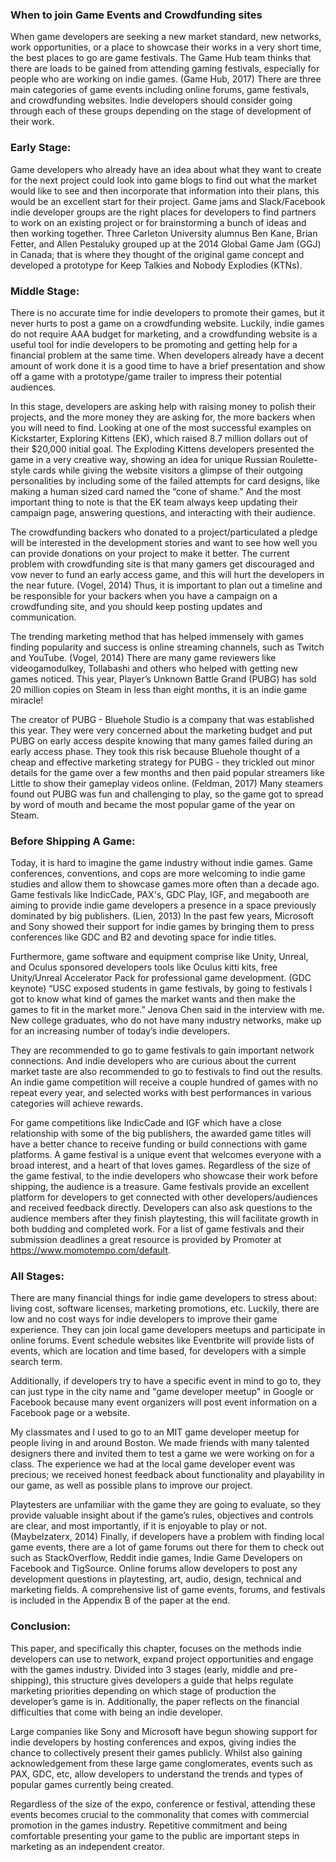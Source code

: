 ### When to join Game Events and Crowdfunding sites

When game developers are seeking a new market standard, new networks, work opportunities, or a place to showcase their works in a very short time, the best places to go are game festivals. The Game Hub team thinks that there are loads to be gained from attending gaming festivals, especially for people who are working on indie games. (Game Hub, 2017) There are three main categories of game events including online forums, game festivals, and crowdfunding websites. Indie developers should consider going through each of these groups depending on the stage of development of their work.

### Early Stage:

Game developers who already have an idea about what they want to create for the next project could look into game blogs to find out what the market would like to see and then incorporate that information into their plans, this would be an excellent start for their project.
Game jams and Slack/Facebook indie developer groups are the right places for developers to find partners to work on an existing project or for brainstorming a bunch of ideas and then working together. Three Carleton University alumnus Ben Kane, Brian Fetter, and Allen Pestaluky grouped up at the 2014 Global Game Jam (GGJ) in Canada; that is where they thought of the original game concept and developed a prototype for Keep Talkies and Nobody Explodies (KTNs).

### Middle Stage:

There is no accurate time for indie developers to promote their games, but it never hurts to post a game on a crowdfunding website. Luckily, indie games do not require AAA budget for marketing, and a crowdfunding website is a useful tool for indie developers to be promoting and getting help for a financial problem at the same time. When developers already have a decent amount of work done it is a good time to have a brief presentation and show off a game with a prototype/game trailer to impress their potential audiences. 

In this stage, developers are asking help with raising money to polish their projects, and the more money they are asking for, the more backers when you will need to find. Looking at one of the most successful examples on Kickstarter, Exploring Kittens (EK), which raised 8.7 million dollars out of their $20,000 initial goal. The Exploding Kittens developers presented the game in a very creative way, showing an idea for unique Russian Roulette-style cards while giving the website visitors a glimpse of their outgoing personalities by including some of the failed attempts for card designs, like making a human sized card named the “cone of shame.” And the most important thing to note is that the EK team always keep updating their campaign page, answering questions, and interacting with their audience. 

The crowdfunding backers who donated to a project/particulated a pledge will be interested in the development stories and want to see how well you can provide donations on your project to make it better. The current problem with crowdfunding site is that many gamers get discouraged and vow never to fund an early access game, and this will hurt the developers in the near future. (Vogel, 2014) Thus, it is important to plan out a timeline and be responsible for your backers when you have a campaign on a crowdfunding site, and you should keep posting updates and communication.

The trending marketing method that has helped immensely with games finding popularity and success is online streaming channels, such as Twitch and YouTube. (Vogel, 2014) There are many game reviewers like videogamodulkey, Tollabashi and others who helped with getting new games noticed. This year, Player’s Unknown Battle Grand (PUBG) has sold 20 million copies on Steam in less than eight months, it is an indie game miracle! 

The creator of PUBG - Bluehole Studio is a company that was established this year. They were very concerned about the marketing budget and put PUBG on early access despite knowing that many games failed during an early access phase. They took this risk because Bluehole thought of a cheap and effective marketing strategy for PUBG - they trickled out minor details for the game over a few months and then paid popular streamers like Little to show their gameplay videos online. (Feldman, 2017) Many steamers found out PUBG was fun and challenging to play, so the game got to spread by word of mouth and became the most popular game of the year on Steam.

### Before Shipping A Game:

Today, it is hard to imagine the game industry without indie games. Game conferences, conventions, and cops are more welcoming to indie game studies and allow them to showcase games more often than a decade ago. Game festivals like IndicCade, PAX's, GDC Play, IGF, and megabooth are aiming to provide indie game developers a presence in a space previously dominated by big publishers. (Lien, 2013) In the past few years, Microsoft and Sony showed their support for indie games by bringing them to press conferences like GDC and B2 and devoting space for indie titles. 

Furthermore, game software and equipment comprise like Unity, Unreal, and Oculus sponsored developers tools like Oculus kitti kits, free Unity/Unreal Accelerator Pack for professional game development. (GDC keynote) “USC exposed students in game festivals, by going to festivals I got to know what kind of games the market wants and then make the games to fit in the market more.” Jenova Chen said in the interview with me. New college graduates, who do not have many industry networks, make up for an increasing number of today’s indie developers. 

They are recommended to go to game festivals to gain important network connections. And indie developers who are curious about the current market taste are also recommended to go to festivals to find out the results. An indie game competition will receive a couple hundred of games with no repeat every year, and selected works with best performances in various categories will achieve rewards. 

For game competitions like IndicCade and IGF which have a close relationship with some of the big publishers, the awarded game titles will have a better chance to receive funding or build connections with game platforms. A game festival is a unique event that welcomes everyone with a broad interest, and a heart of that loves games. Regardless of the size of the game festival, to the indie developers who showcase their work before shipping, the audience is a treasure. Game festivals provide an excellent platform for developers to get connected with other developers/audiences and received feedback directly. Developers can also ask questions to the audience members after they finish playtesting, this will facilitate growth in both budding and completed work. For a list of game festivals and their submission deadlines a great resource is provided by Promoter at https://www.momotempo.com/default.

### All Stages:

There are many financial things for indie game developers to stress about: living cost, software licenses, marketing promotions, etc. Luckily, there are low and no cost ways for indie developers to improve their game experience. They can join local game developers meetups and participate in online forums. Event schedule websites like Eventbrite will provide lists of events, which are location and time based, for developers with a simple search term. 

Additionally, if developers try to have a specific event in mind to go to, they can just type in the city name and "game developer meetup" in Google or Facebook because many event organizers will post event information on a Facebook page or a website. 

My classmates and I used to go to an MIT game developer meetup for people living in and around Boston. We made friends with many talented designers there and invited them to test a game we were working on for a class. The experience we had at the local game developer event was precious; we received honest feedback about functionality and playability in our game, as well as possible plans to improve our project. 

Playtesters are unfamiliar with the game they are going to evaluate, so they provide valuable insight about if the game’s rules, objectives and controls are clear, and most importantly, if it is enjoyable to play or not. (Maybelzaterx, 2014) Finally, if developers have a problem with finding local game events, there are a lot of game forums out there for them to check out such as StackOverflow, Reddit indie games, Indie Game Developers on Facebook and TigSource. Online forums allow developers to post any development questions in playtesting, art, audio, design, technical and marketing fields. A comprehensive list of game events, forums, and festivals is included in the Appendix B of the paper at the end.


### Conclusion:

This paper, and specifically this chapter, focuses on the methods indie developers can use to network, expand project opportunities and engage with the games industry. Divided into 3 stages (early, middle and pre-shipping), this structure gives developers a guide that helps regulate marketing priorities depending on which stage of production the developer’s game is in. Additionally, the paper reflects on the financial difficulties that come with being an indie developer.

Large companies like Sony and Microsoft have begun showing support for indie developers by hosting conferences and expos, giving indies the chance to collectively present their games publicly. Whilst also gaining acknowledgement from these large game conglomerates, events such as PAX, GDC, etc, allow developers to understand the trends and types of popular games currently being created.

Regardless of the size of the expo, conference or festival, attending these events becomes crucial to the commonality that comes with commercial promotion in the games industry. Repetitive commitment and being comfortable presenting your game to the public are important steps in marketing as an independent creator.



